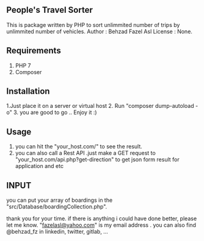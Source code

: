 ## People's Travel Sorter
This is package written by PHP to sort unlimmited number of trips by unlimmited number of vehicles.
Author : Behzad Fazel Asl
License : None.

## Requirements
1. PHP 7
2. Composer

## Installation
1.Just place it on a server or virtual host
2. Run "composer dump-autoload -o"
3. you are good to go .. Enjoy it :)

## Usage
1. you can hit the "your_host.com/" to see the result.
2. you can also call a Rest API .just make a GET request to "your_host.com/api.php?get-direction" to get json form result for application and etc 

## INPUT
you can put your array of boardings in the "src/Database/boardingCollection.php".


thank you for your time.
if there is anything i could have done better, please let me know.
"fazelasl@yahoo.com" is my email address .
you can also find @behzad_fz in linkedin, twitter, gitlab, ...
